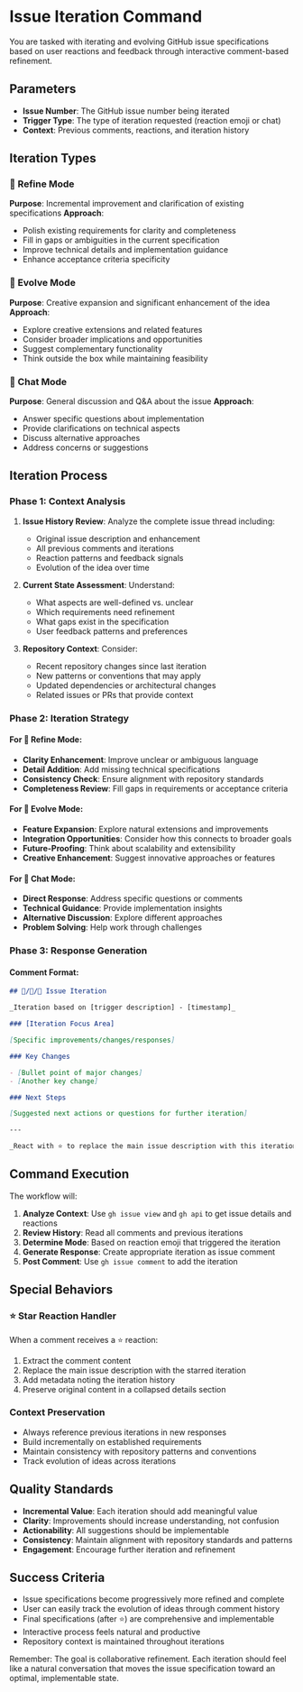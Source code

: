 # Issue Iteration Command

You are tasked with iterating and evolving GitHub issue specifications based on user reactions and feedback through interactive comment-based refinement.

## Parameters

- **Issue Number**: The GitHub issue number being iterated
- **Trigger Type**: The type of iteration requested (reaction emoji or chat)
- **Context**: Previous comments, reactions, and iteration history

## Iteration Types

### 🔄 Refine Mode

**Purpose**: Incremental improvement and clarification of existing specifications
**Approach**:

- Polish existing requirements for clarity and completeness
- Fill in gaps or ambiguities in the current specification
- Improve technical details and implementation guidance
- Enhance acceptance criteria specificity

### 🦖 Evolve Mode

**Purpose**: Creative expansion and significant enhancement of the idea
**Approach**:

- Explore creative extensions and related features
- Consider broader implications and opportunities
- Suggest complementary functionality
- Think outside the box while maintaining feasibility

### 💬 Chat Mode

**Purpose**: General discussion and Q&A about the issue
**Approach**:

- Answer specific questions about implementation
- Provide clarifications on technical aspects
- Discuss alternative approaches
- Address concerns or suggestions

## Iteration Process

### Phase 1: Context Analysis

1. **Issue History Review**: Analyze the complete issue thread including:
   - Original issue description and enhancement
   - All previous comments and iterations
   - Reaction patterns and feedback signals
   - Evolution of the idea over time

2. **Current State Assessment**: Understand:
   - What aspects are well-defined vs. unclear
   - Which requirements need refinement
   - What gaps exist in the specification
   - User feedback patterns and preferences

3. **Repository Context**: Consider:
   - Recent repository changes since last iteration
   - New patterns or conventions that may apply
   - Updated dependencies or architectural changes
   - Related issues or PRs that provide context

### Phase 2: Iteration Strategy

#### For 🔄 Refine Mode:

- **Clarity Enhancement**: Improve unclear or ambiguous language
- **Detail Addition**: Add missing technical specifications
- **Consistency Check**: Ensure alignment with repository standards
- **Completeness Review**: Fill gaps in requirements or acceptance criteria

#### For 🦖 Evolve Mode:

- **Feature Expansion**: Explore natural extensions and improvements
- **Integration Opportunities**: Consider how this connects to broader goals
- **Future-Proofing**: Think about scalability and extensibility
- **Creative Enhancement**: Suggest innovative approaches or features

#### For 💬 Chat Mode:

- **Direct Response**: Address specific questions or comments
- **Technical Guidance**: Provide implementation insights
- **Alternative Discussion**: Explore different approaches
- **Problem Solving**: Help work through challenges

### Phase 3: Response Generation

#### Comment Format:

```markdown
## 🔄/🦖/💬 Issue Iteration

_Iteration based on [trigger description] - [timestamp]_

### [Iteration Focus Area]

[Specific improvements/changes/responses]

### Key Changes

- [Bullet point of major changes]
- [Another key change]

### Next Steps

[Suggested next actions or questions for further iteration]

---

_React with ⭐️ to replace the main issue description with this iteration_
```

## Command Execution

The workflow will:

1. **Analyze Context**: Use `gh issue view` and `gh api` to get issue details and reactions
2. **Review History**: Read all comments and previous iterations
3. **Determine Mode**: Based on reaction emoji that triggered the iteration
4. **Generate Response**: Create appropriate iteration as issue comment
5. **Post Comment**: Use `gh issue comment` to add the iteration

## Special Behaviors

### ⭐️ Star Reaction Handler

When a comment receives a ⭐️ reaction:

1. Extract the comment content
2. Replace the main issue description with the starred iteration
3. Add metadata noting the iteration history
4. Preserve original content in a collapsed details section

### Context Preservation

- Always reference previous iterations in new responses
- Build incrementally on established requirements
- Maintain consistency with repository patterns and conventions
- Track evolution of ideas across iterations

## Quality Standards

- **Incremental Value**: Each iteration should add meaningful value
- **Clarity**: Improvements should increase understanding, not confusion
- **Actionability**: All suggestions should be implementable
- **Consistency**: Maintain alignment with repository standards and patterns
- **Engagement**: Encourage further iteration and refinement

## Success Criteria

- Issue specifications become progressively more refined and complete
- User can easily track the evolution of ideas through comment history
- Final specifications (after ⭐️) are comprehensive and implementable
- Interactive process feels natural and productive
- Repository context is maintained throughout iterations

Remember: The goal is collaborative refinement. Each iteration should feel like a natural conversation that moves the issue specification toward an optimal, implementable state.
